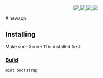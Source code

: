 <p align="center">
<a href="https://github.com/susumutomita/newapp">
</a>
</p>
<p align="center">
  <a href="https://github.com/susumutomita/newapp/actions/workflows/actions.yml">
    <img src="https://github.com/susumutomita/newapp/actions/workflows/actions.yml/badge.svg?branch=main"/>
  </a>
    <a href="https://app.bitrise.io/app/9fcf3fe19d531e56">
    <img src="https://app.bitrise.io/app/9fcf3fe19d531e56/status.svg?token=hcHmy6kvVKvShvRMdnHyBg&branch=main"/>
  </a>
  <a href="https://github.com/susumutomita/newapp/releases">
    <img src="https://img.shields.io/github/release/susumutomita/newapp.svg"/>
  </a>
  <a href="https://github.com/susumutomita/newapp/blob/master/LICENSE">
    <img src="https://img.shields.io/github/license/susumutomita/newapp.svg"/>
  </a>
</p>
# newapp

## Installing

Make sure Xcode 11 is installed first.

### [Build](https://github.com/susumutomita/mint)

```sh
mint bootstrap
```
